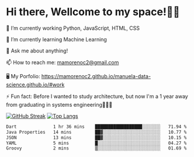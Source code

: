 # Hi there, Wellcome to my space!✌🏾

🔭 I’m currently working Python, JavaScript, HTML, CSS

🌱 I’m currently learning Machine Learning

💬 Ask me about anything!

📫 How to reach me: mamorenoc2@gmail.com

🖥️ My Porfolio: https://mamorenoc2.github.io/manuela-data-science.github.io/#work

⚡ Fun fact: Before I wanted to study architecture, but now I'm a 1 year away from graduating in systems engineering🤣🤣🤣

[![GitHub Streak](https://streak-stats.demolab.com/?user=mamorenoc2&theme=tokyonight_duo)](https://git.io/streak-stats)                 [![Top Langs](https://github-readme-stats.vercel.app/api/top-langs/?username=mamorenoc2&layout=compact&theme=tokyonight)](https://github.com/anuraghazra/github-readme-stats)

<!--START_SECTION:waka-->

```txt
Dart              1 hr 36 mins    ██████████████████░░░░░░░   71.94 %
Java Properties   14 mins         ██▓░░░░░░░░░░░░░░░░░░░░░░   10.77 %
JSON              13 mins         ██▓░░░░░░░░░░░░░░░░░░░░░░   10.15 %
YAML              5 mins          █░░░░░░░░░░░░░░░░░░░░░░░░   04.27 %
Groovy            2 mins          ▒░░░░░░░░░░░░░░░░░░░░░░░░   01.69 %
```

<!--END_SECTION:waka-->
